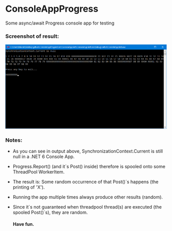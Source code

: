 # ConsoleAppProgress
Some async/await Progress<T> console app for testing 

### Screenshot of result:
![Output](img/output.png)
  
### Notes:
- As you can see in output above, SynchronizationContext.Current is still null in a .NET 6 Console App.
- Progress.Report() (and it´s Post() inside) therefore is spooled onto some ThreadPool WorkerItem.
- The result is: Some random occurrence of that Post()´s happens (the printing of 'X').
- Running the app multiple times always produce other results (random).
- Since it´s not guaranteed when threadpool thread(s) are executed (the spooled Post()´s), they are random.
  
  #### Have fun.
